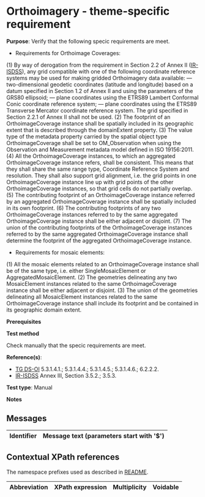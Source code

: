 # Orthoimagery - theme-specific requirement

**Purpose**: Verify that the following specic requirements are meet.

* Requirements for Orthoimage Coverages:

(1) By way of derogation from the requirement in Section 2.2 of Annex II ([IR-ISDSS](./README.md#ref_IR-ISDSS)), any grid compatible with one of the following coordinate reference systems may be used for making gridded Orthoimagery data available:
	— two-dimensional geodetic coordinates (latitude and longitude) based on a datum specified in Section 1.2 of Annex II and using the parameters of the GRS80 ellipsoid;
	— plane coordinates using the ETRS89 Lambert Conformal Conic coordinate reference system;
	— plane coordinates using the ETRS89 Transverse Mercator coordinate reference system.
	The grid specified in Section 2.2.1 of Annex II shall not be used.
(2) The footprint of an OrthoimageCoverage instance shall be spatially included in its geographic extent that is described through the domainExtent property.
(3) The value type of the metadata property carried by the spatial object type OrthoimageCoverage shall be set to OM_Observation when using the Observation and Measurement metadata model defined in ISO 19156:2011.
(4) All the OrthoimageCoverage instances, to which an aggregated OrthoimageCoverage instance refers, shall be consistent. This means that they shall share the same range type, Coordinate Reference System and resolution. They shall also support grid alignment, i.e. the grid points in one OrthoimageCoverage instance line up with grid points of the other OrthoimageCoverage instances, so that grid cells do not partially overlap.
(5) The contributing footprint of an OrthoimageCoverage instance referred by an aggregated OrthoimageCoverage instance shall be spatially included in its own footprint.
(6) The contributing footprints of any two OrthoimageCoverage instances referred to by the same aggregated OrthoimageCoverage instance shall be either adjacent or disjoint.
(7) The union of the contributing footprints of the OrthoimageCoverage instances referred to by the same aggregated OrthoimageCoverage instance shall determine the footprint of the aggregated OrthoimageCoverage instance.

* Requirements for mosaic elements:

(1) All the mosaic elements related to an OrthoimageCoverage instance shall be of the same type, i.e. either SingleMosaicElement or AggregatedMosaicElement.
(2) The geometries delineating any two MosaicElement instances related to the same OrthoimageCoverage instance shall be either adjacent or disjoint.
(3) The union of the geometries delineating all MosaicElement instances related to the same OrthoimageCoverage instance shall include its footprint and be contained in its geographic domain extent.



**Prerequisites**

**Test method**

Check manually that the specic requirements are meet.

**Reference(s)**: 

* [TG DS-OI](./README.md#ref_TG_DS_OI) 5.3.1.4.1.; 5.3.1.4.4.; 5.3.1.4.5.; 5.3.1.4.6.; 6.2.2.2.
* [IR-ISDSS](./README.md#ref_IR-ISDSS) Annex III, Section 3.5.2.; 3.5.3.

**Test type**: Manual

**Notes** 


## Messages

Identifier  |  Message text (parameters start with '$')
---------------------------------------------------------- | -------------------------------------------------------------------------

## Contextual XPath references

The namespace prefixes used as described in [README](./README.md#namespaces).

Abbreviation                   |  XPath expression                 |Multiplicity       |Voidable
------------------------------ | --------------------------------- | ------------------|----------
